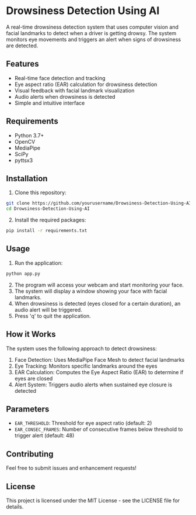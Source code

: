 # Drowsiness Detection Using AI

A real-time drowsiness detection system that uses computer vision and facial landmarks to detect when a driver is getting drowsy. The system monitors eye movements and triggers an alert when signs of drowsiness are detected.

## Features

- Real-time face detection and tracking
- Eye aspect ratio (EAR) calculation for drowsiness detection
- Visual feedback with facial landmark visualization
- Audio alerts when drowsiness is detected
- Simple and intuitive interface

## Requirements

- Python 3.7+
- OpenCV
- MediaPipe
- SciPy
- pyttsx3

## Installation

1. Clone this repository:
```bash
git clone https://github.com/yourusername/Drowsiness-Detection-Using-AI.git
cd Drowsiness-Detection-Using-AI
```

2. Install the required packages:
```bash
pip install -r requirements.txt
```

## Usage

1. Run the application:
```bash
python app.py
```

2. The program will access your webcam and start monitoring your face.
3. The system will display a window showing your face with facial landmarks.
4. When drowsiness is detected (eyes closed for a certain duration), an audio alert will be triggered.
5. Press 'q' to quit the application.

## How it Works

The system uses the following approach to detect drowsiness:

1. Face Detection: Uses MediaPipe Face Mesh to detect facial landmarks
2. Eye Tracking: Monitors specific landmarks around the eyes
3. EAR Calculation: Computes the Eye Aspect Ratio (EAR) to determine if eyes are closed
4. Alert System: Triggers audio alerts when sustained eye closure is detected

## Parameters

- `EAR_THRESHOLD`: Threshold for eye aspect ratio (default: 2)
- `EAR_CONSEC_FRAMES`: Number of consecutive frames below threshold to trigger alert (default: 48)

## Contributing

Feel free to submit issues and enhancement requests!

## License

This project is licensed under the MIT License - see the LICENSE file for details.